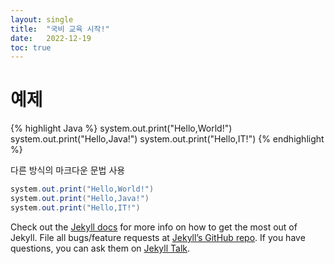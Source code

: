 ```yaml
---
layout: single
title:  "국비 교육 시작!"
date:   2022-12-19
toc: true
---
```

# 예제
{% highlight Java %}
system.out.print("Hello,World!")
system.out.print("Hello,Java!")
system.out.print("Hello,IT!")
{% endhighlight %}

다른 방식의 마크다운 문법 사용
```java
system.out.print("Hello,World!")
system.out.print("Hello,Java!")
system.out.print("Hello,IT!")
```

Check out the [Jekyll docs][jekyll-docs] for more info on how to get the most out of Jekyll. File all bugs/feature requests at [Jekyll’s GitHub repo][jekyll-gh]. If you have questions, you can ask them on [Jekyll Talk][jekyll-talk].

[jekyll-docs]: https://jekyllrb.com/docs/home
[jekyll-gh]:   https://github.com/jekyll/jekyll
[jekyll-talk]: https://talk.jekyllrb.com/

